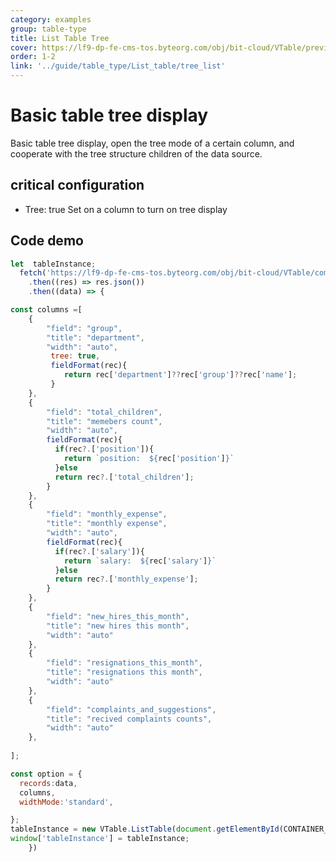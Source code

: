 ```yaml
---
category: examples
group: table-type
title: List Table Tree
cover: https://lf9-dp-fe-cms-tos.byteorg.com/obj/bit-cloud/VTable/preview/list-tree.png
order: 1-2
link: '../guide/table_type/List_table/tree_list'
---
```


# Basic table tree display

Basic table tree display, open the tree mode of a certain column, and cooperate with the tree structure children of the data source.

## critical configuration

*   Tree: true Set on a column to turn on tree display

## Code demo

```javascript livedemo template=vtable
let  tableInstance;
  fetch('https://lf9-dp-fe-cms-tos.byteorg.com/obj/bit-cloud/VTable/company_struct.json')
    .then((res) => res.json())
    .then((data) => {

const columns =[
    {
        "field": "group",
        "title": "department",
        "width": "auto",
         tree: true,
         fieldFormat(rec){
            return rec['department']??rec['group']??rec['name'];
         }
    },
    {
        "field": "total_children",
        "title": "memebers count",
        "width": "auto",
        fieldFormat(rec){
          if(rec?.['position']){
            return `position:  ${rec['position']}`
          }else
          return rec?.['total_children'];
        }
    },
    {
        "field": "monthly_expense",
        "title": "monthly expense",
        "width": "auto",
        fieldFormat(rec){
          if(rec?.['salary']){
            return `salary:  ${rec['salary']}`
          }else
          return rec?.['monthly_expense'];
        }
    },
    {
        "field": "new_hires_this_month",
        "title": "new hires this month",
        "width": "auto"
    },
    {
        "field": "resignations_this_month",
        "title": "resignations this month",
        "width": "auto"
    },
    {
        "field": "complaints_and_suggestions",
        "title": "recived complaints counts",
        "width": "auto"
    },
   
];

const option = {
  records:data,
  columns,
  widthMode:'standard',

};
tableInstance = new VTable.ListTable(document.getElementById(CONTAINER_ID), option);
window['tableInstance'] = tableInstance;
    })
```

